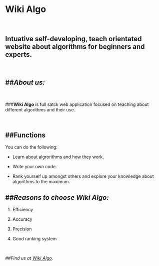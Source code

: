 Wiki Algo
=======

<br/>

Intuative self-developing, teach orientated website about algorithms for beginners and experts.
-------------------------------------------------------

<br/>

##*About us:*
---------------

<br/>

###**Wiki Algo** is full satck web application focused on teaching about different algorithms and their use.

<br/>

##Functions
--------------
You can do the following:

 * Learn about algrorithms and how they work.

 * Write your own code.

 * Rank yourself up amongst others and explore your knowledge about algorithms to the maximum.



##*Reasons to choose Wiki Algo:*
-------------------------------------

1. Efficiency

2. Accuracy

3. Precision

4. Good ranking system

<br/>

##*Find us at [Wiki Algo](file:///C:/Users/Ivo/cartoon-algo/src/main/resources/static/index.html).*




  